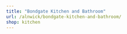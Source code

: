 ```yaml
---
title: "Bondgate Kitchen and Bathroom"
url: /alnwick/bondgate-kitchen-and-bathroom/
shop: kitchen
---
```

